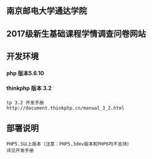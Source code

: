 ## 南京邮电大学通达学院
## 2017级新生基础课程学情调查问卷网站
## 开发环境
#### php 版本5.6.10
#### thinkphp 版本 3.2
```
tp 3.2 开发手册
http://document.thinkphp.cn/manual_3_2.html

```

## 部署说明
```
PHP5.3以上版本（注意：PHP5.3dev版本和PHP6均不支持）
详见开发手册
```
